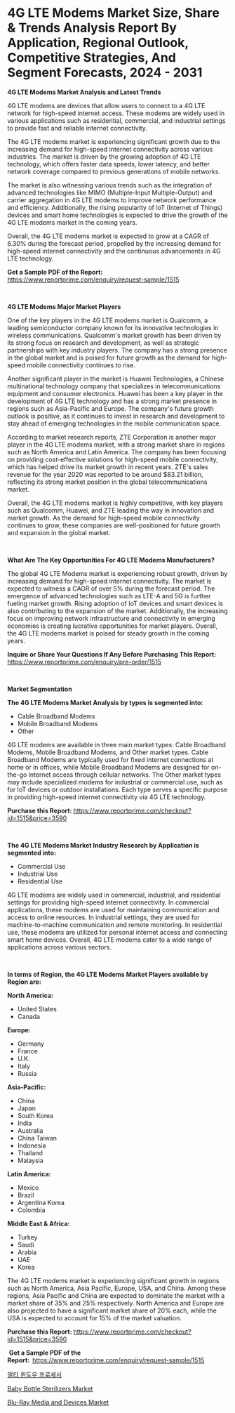<p><h1>4G LTE Modems Market Size, Share & Trends Analysis Report By Application, Regional Outlook, Competitive Strategies, And Segment Forecasts, 2024 - 2031</h1></p><p><strong>4G LTE Modems Market Analysis and Latest Trends</strong></p>
<p><p>4G LTE modems are devices that allow users to connect to a 4G LTE network for high-speed internet access. These modems are widely used in various applications such as residential, commercial, and industrial settings to provide fast and reliable internet connectivity.</p><p>The 4G LTE modems market is experiencing significant growth due to the increasing demand for high-speed internet connectivity across various industries. The market is driven by the growing adoption of 4G LTE technology, which offers faster data speeds, lower latency, and better network coverage compared to previous generations of mobile networks.</p><p>The market is also witnessing various trends such as the integration of advanced technologies like MIMO (Multiple-Input Multiple-Output) and carrier aggregation in 4G LTE modems to improve network performance and efficiency. Additionally, the rising popularity of IoT (Internet of Things) devices and smart home technologies is expected to drive the growth of the 4G LTE modems market in the coming years.</p><p>Overall, the 4G LTE modems market is expected to grow at a CAGR of 6.30% during the forecast period, propelled by the increasing demand for high-speed internet connectivity and the continuous advancements in 4G LTE technology.</p></p>
<p><strong>Get a Sample PDF of the Report:&nbsp;</strong> <a href="https://www.reportprime.com/enquiry/request-sample/1515">https://www.reportprime.com/enquiry/request-sample/1515</a></p>
<p>&nbsp;</p>
<p><strong>4G LTE Modems Major Market Players</strong></p>
<p><p>One of the key players in the 4G LTE modems market is Qualcomm, a leading semiconductor company known for its innovative technologies in wireless communications. Qualcomm's market growth has been driven by its strong focus on research and development, as well as strategic partnerships with key industry players. The company has a strong presence in the global market and is poised for future growth as the demand for high-speed mobile connectivity continues to rise.</p><p>Another significant player in the market is Huawei Technologies, a Chinese multinational technology company that specializes in telecommunications equipment and consumer electronics. Huawei has been a key player in the development of 4G LTE technology and has a strong market presence in regions such as Asia-Pacific and Europe. The company's future growth outlook is positive, as it continues to invest in research and development to stay ahead of emerging technologies in the mobile communication space.</p><p>According to market research reports, ZTE Corporation is another major player in the 4G LTE modems market, with a strong market share in regions such as North America and Latin America. The company has been focusing on providing cost-effective solutions for high-speed mobile connectivity, which has helped drive its market growth in recent years. ZTE's sales revenue for the year 2020 was reported to be around $83.21 billion, reflecting its strong market position in the global telecommunications market.</p><p>Overall, the 4G LTE modems market is highly competitive, with key players such as Qualcomm, Huawei, and ZTE leading the way in innovation and market growth. As the demand for high-speed mobile connectivity continues to grow, these companies are well-positioned for future growth and expansion in the global market.</p></p>
<p>&nbsp;</p>
<p><strong>What Are The Key Opportunities For 4G LTE Modems Manufacturers?</strong></p>
<p><p>The global 4G LTE Modems market is experiencing robust growth, driven by increasing demand for high-speed internet connectivity. The market is expected to witness a CAGR of over 5% during the forecast period. The emergence of advanced technologies such as LTE-A and 5G is further fueling market growth. Rising adoption of IoT devices and smart devices is also contributing to the expansion of the market. Additionally, the increasing focus on improving network infrastructure and connectivity in emerging economies is creating lucrative opportunities for market players. Overall, the 4G LTE modems market is poised for steady growth in the coming years.</p></p>
<p><strong>Inquire or Share Your Questions If Any Before Purchasing This Report:</strong> <a href="https://www.reportprime.com/enquiry/pre-order/1515">https://www.reportprime.com/enquiry/pre-order/1515</a></p>
<p>&nbsp;</p>
<p><strong>Market Segmentation</strong></p>
<p><strong>The 4G LTE Modems Market Analysis by types is segmented into:</strong></p>
<p><ul><li>Cable Broadband Modems</li><li>Mobile Broadband Modems</li><li>Other</li></ul></p>
<p><p>4G LTE modems are available in three main market types: Cable Broadband Modems, Mobile Broadband Modems, and Other market types. Cable Broadband Modems are typically used for fixed internet connections at home or in offices, while Mobile Broadband Modems are designed for on-the-go internet access through cellular networks. The Other market types may include specialized modems for industrial or commercial use, such as for IoT devices or outdoor installations. Each type serves a specific purpose in providing high-speed internet connectivity via 4G LTE technology.</p></p>
<p><strong>Purchase this Report:&nbsp;</strong><a href="https://www.reportprime.com/checkout?id=1515&price=3590">https://www.reportprime.com/checkout?id=1515&price=3590</a></p>
<p>&nbsp;</p>
<p><strong>The 4G LTE Modems Market Industry Research by Application is segmented into:</strong></p>
<p><ul><li>Commercial Use</li><li>Industrial Use</li><li>Residential Use</li></ul></p>
<p><p>4G LTE modems are widely used in commercial, industrial, and residential settings for providing high-speed internet connectivity. In commercial applications, these modems are used for maintaining communication and access to online resources. In industrial settings, they are used for machine-to-machine communication and remote monitoring. In residential use, these modems are utilized for personal internet access and connecting smart home devices. Overall, 4G LTE modems cater to a wide range of applications across various sectors.</p></p>
<p>&nbsp;</p>
<p><strong>In terms of Region, the 4G LTE Modems Market Players available by Region are:</strong></p>
<p>
    <p> <strong> North America: </strong>
        <ul>
            <li>United States</li>
            <li>Canada</li>
        </ul>
        </p> 
    <p> <strong> Europe: </strong>
        <ul>
            <li>Germany</li>
            <li>France</li>
            <li>U.K.</li>
            <li>Italy</li>
            <li>Russia</li>
        </ul>
        </p> 
    <p> <strong> Asia-Pacific: </strong>
        <ul>
            <li>China</li>
            <li>Japan</li>
            <li>South Korea</li>
            <li>India</li>
            <li>Australia</li>
            <li>China Taiwan</li>
            <li>Indonesia</li>
            <li>Thailand</li>
            <li>Malaysia</li>
        </ul>
        </p> 
    <p> <strong> Latin America: </strong>
        <ul>
            <li>Mexico</li>
            <li>Brazil</li>
            <li>Argentina Korea</li>
            <li>Colombia</li>
        </ul>
        </p> 
    <p> <strong> Middle East & Africa: </strong>
        <ul>
            <li>Turkey</li>
            <li>Saudi</li>
            <li>Arabia</li>
            <li>UAE</li>
            <li>Korea</li>
        </ul>
    </p>
    </p>
<p><p>The 4G LTE modems market is experiencing significant growth in regions such as North America, Asia Pacific, Europe, USA, and China. Among these regions, Asia Pacific and China are expected to dominate the market with a market share of 35% and 25% respectively. North America and Europe are also projected to have a significant market share of 20% each, while the USA is expected to account for 15% of the market valuation.</p></p>
<p><strong>Purchase this Report: </strong><a href="https://www.reportprime.com/checkout?id=1515&price=3590">https://www.reportprime.com/checkout?id=1515&price=3590</a></p>
<p>&nbsp;<strong>Get a Sample PDF of the Report:&nbsp;&nbsp;</strong><a href="https://www.reportprime.com/enquiry/request-sample/1515">https://www.reportprime.com/enquiry/request-sample/1515</a></p>
<p><strong></strong></p>
<p><p><a href="https://github.com/sammyUltyylrich9067856/Market-Research-Report-List-1/blob/main/34362618922.md">멀티 윈도우 프로세서</a></p><p><a href="https://github.com/yoshih12/Market-Research-Report-List-2/blob/main/baby-bottle-sterilizers-market.md">Baby Bottle Sterilizers Market</a></p><p><a href="https://github.com/castoriffic/Market-Research-Report-List-3/blob/main/blu-ray-media-and-devices-market.md">Blu-Ray Media and Devices Market</a></p></p>
